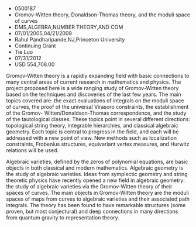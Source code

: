 
* 0500187
* Gromov-Witten theory, Donaldson-Thomas theory, and the moduli space of curves
* DMS,ALGEBRA,NUMBER THEORY,AND COM
* 07/01/2005,04/21/2009
* Rahul Pandharipande,NJ,Princeton University
* Continuing Grant
* Tie Luo
* 07/31/2012
* USD 554,708.00

Gromov-Witten theory is a rapidly expanding field with basic connections to many
central areas of current research in mathematics and physics. The project
proposed here is a wide ranging study of Gromov-Witten theory based on the
techniques and discoveries of the last few years. The main topics covered are:
the exact evaluations of integrals on the moduli space of curves, the proof of
the universal Virasoro constraints, the establishment of the Gromov-
Witten/Donaldson-Thomas correspondence, and the study of the tautological
classes. These topics point in several different directions: topological string
theory, integrable hierarchies, and classical algebraic geometry. Each topic is
central to progress in the field, and each will be addressed with a new point of
view. New methods such as localization constraints, Frobenius structures,
equivariant vertex measures, and Hurwitz relations will be used.

Algebraic varieties, defined by the zeros of polynomial equations, are basic
objects in both classical and modern mathematics. Algebraic geometry is the
study of algebraic varieties. Ideas from symplectic geometry and string
theoretic physics have recently opened a new field in algebraic geometry: the
study of algebraic varieties via the Gromov-Witten theory of their spaces of
curves. The main objects in Gromov-Witten theory are the moduli spaces of maps
from curves to algebraic varieties and their associated path integrals. The
theory has been found to have remarkable structures (some proven, but most
conjectural) and deep connections in many directions from quantum gravity to
representation theory.


